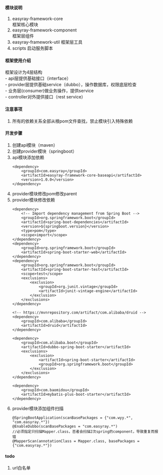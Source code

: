 #### 模块说明
1. easyray-framework-core  
    框架核心模块
1. easyray-framework-component  
    框架层组件
1. easyray-framework-util 
    框架层工具
1. scripts
    启动服务脚本
#### 框架使用介绍
框架设计为4层结构  
    - api层提供基础接口（interface）  
    - provider层提供基础service（dubbo），操作数据库，权限底层检查  
    - 业务层(consumer)做业务操作，提供service  
    - controller对外提供接口（rest service）  
#### 注意事项
1. 所有的依赖关系全部从根pom文件查找，禁止模块引入特殊依赖
#### 开发步骤
1. 创建api模块（maven）
1. 创建provider模块（springboot）
1. api模块添加依赖
    ```
    <dependency>
        <groupId>com.easyray</groupId>
        <artifactId>easyray-framework-core-baseapi</artifactId>
        <version>1.0.0</version>
    </dependency>
    ```
1. provider模块修改pom修改parent
1. provider模块修改依赖
    ```
    <dependency>
        <!-- Import dependency management from Spring Boot -->
        <groupId>org.springframework.boot</groupId>
        <artifactId>spring-boot-dependencies</artifactId>
        <version>${springboot.version}</version>
        <type>pom</type>
        <scope>import</scope>
    </dependency>
    <dependency>
        <groupId>org.springframework.boot</groupId>
        <artifactId>spring-boot-starter-web</artifactId>
    </dependency>
    <dependency>
        <groupId>org.springframework.boot</groupId>
        <artifactId>spring-boot-starter-test</artifactId>
        <scope>test</scope>
        <exclusions>
            <exclusion>
                <groupId>org.junit.vintage</groupId>
                <artifactId>junit-vintage-engine</artifactId>
            </exclusion>
        </exclusions>
    </dependency>

    <!-- https://mvnrepository.com/artifact/com.alibaba/druid -->
    <dependency>
        <groupId>com.alibaba</groupId>
        <artifactId>druid</artifactId>
    </dependency>

    <dependency>
        <groupId>com.alibaba.boot</groupId>
        <artifactId>dubbo-spring-boot-starter</artifactId>
        <exclusions>
            <exclusion>
                <artifactId>spring-boot-starter</artifactId>
                <groupId>org.springframework.boot</groupId>
            </exclusion>
        </exclusions>
    </dependency>

    <dependency>
        <groupId>com.baomidou</groupId>
        <artifactId>mybatis-plus-boot-starter</artifactId>
    </dependency>
    ```   
1. provider模块添加组件扫描
    ```
    @SpringBootApplication(scanBasePackages = {"com.wyy.*", "com.easyray.*"})
    @EnableDubbo(scanBasePackages = "com.easyray.*")
    //必须指定只扫描Mapper.class，否者会扫描2次spring的component，导致重复而报错
    @MapperScan(annotationClass = Mapper.class, basePackages = {"com.easyray.*"})
    ```    
#### todo
1. url白名单        
                
